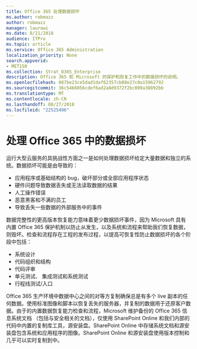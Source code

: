 ```yaml
---
title: Office 365 处理数据损坏
ms.author: robmazz
author: robmazz
manager: laurawi
ms.date: 8/21/2018
audience: ITPro
ms.topic: article
ms.service: Office 365 Administration
localization_priority: None
search.appverid:
- MET150
ms.collection: Strat_O365_Enterprise
description: Office 365 和 Microsoft 的保护和恢复工作中的数据损坏的说明。
ms.openlocfilehash: 087be23ce5dad1daf62357cb08e27c0a15962792
ms.sourcegitcommit: 36c5466056cdef6ad2a8d9372f2bc009a30892bb
ms.translationtype: MT
ms.contentlocale: zh-CN
ms.lasthandoff: 08/27/2018
ms.locfileid: "22525496"
---
```

# <a name="dealing-with-data-corruption-in-office-365"></a>处理 Office 365 中的数据损坏

运行大型云服务的具挑战性方面之一是如何处理数据损坏给定大量数据和独立的系统。数据损坏可能是由导致的：
- 应用程序或基础结构的 bug，破坏部分或全部应用程序状态 
- 硬件问题导致数据丢失或无法读取数据的结果 
- 人工操作错误 
- 恶意黑客和不满的员工 
- 导致丢失一些数据的外部服务中的事件 

数据完整性的更高版本恢复能力意味着更少数据损坏事件，因为 Microsoft 具有内置 Office 365 保护机制以防止从发生，以及系统和流程来帮助我们恢复数据，则毁坏。检查和流程存在工程的发布过程，以提高可恢复性防止数据损坏的各个阶段中包括：
- 系统设计
- 代码组织和结构 
- 代码评审 
- 单元测试、 集成测试和系统测试
- 行程线测试/入口 

Office 365 生产环境中数据中心之间的对等方复制确保总是有多个 live 副本的任何数据。使用标准图像和脚本以恢复丢失的服务器，并复制的数据用于还原客户数据。由于的内置数据恢复能力检查和流程，Microsoft 维护备份的 Office 365 信息系统文档 （包括与安全相关的文档），仅使用 SharePoint Online 和我们内部的代码中内置的复制库工具，源安装盘。SharePoint Online 中存储系统文档和源安装盘包含系统和应用程序的图像。SharePoint Online 和源安装盘使用版本控制和几乎可以实时复制到中。 
